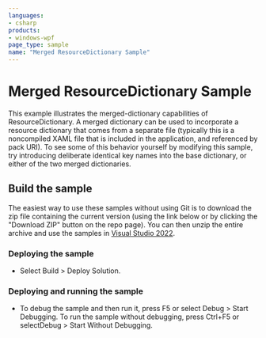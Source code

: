 ```yaml
---
languages:
- csharp
products:
- windows-wpf
page_type: sample
name: "Merged ResourceDictionary Sample"
---
```


# Merged ResourceDictionary Sample
This example illustrates the merged-dictionary capabilities of ResourceDictionary. A merged dictionary can be used to incorporate a resource dictionary that comes from a separate file (typically this is a noncompiled XAML file that is included in the application, and referenced by pack URI). To see some of this behavior yourself by modifying this sample, try introducing deliberate identical key names into the base dictionary, or either of the two merged dictionaries.

## Build the sample
The easiest way to use these samples without using Git is to download the zip file containing the current version (using the link below or by clicking the "Download ZIP" button on the repo page). You can then unzip the entire archive and use the samples in [Visual Studio 2022](https://www.visualstudio.com/wpf-vs).

### Deploying the sample
- Select Build > Deploy Solution. 

### Deploying and running the sample
- To debug the sample and then run it, press F5 or select Debug >  Start Debugging. To run the sample without debugging, press Ctrl+F5 or selectDebug > Start Without Debugging. 


